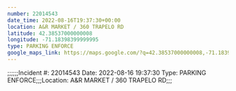 ```yaml
---
number: 22014543
date_time: 2022-08-16T19:37:30+00:00
location: A&R MARKET / 360 TRAPELO RD
latitude: 42.38537000000008
longitude: -71.18398399999995
type: PARKING ENFORCE
google_maps_link: https://maps.google.com/?q=42.38537000000008,-71.18398399999995
---
```


;;;;;;Incident #: 22014543  Date: 2022-08-16 19:37:30   Type: PARKING ENFORCE;;;Location: A&R MARKET / 360 TRAPELO RD;;;
